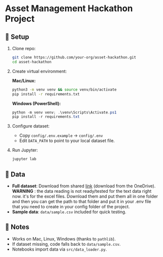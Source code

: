# Asset Management Hackathon Project

## 🚀 Setup
1. Clone repo:
   ```bash
   git clone https://github.com/your-org/asset-hackathon.git
   cd asset-hackathon
   ```

2. Create virtual environment:

   **Mac/Linux:**
   ```bash
   python3 -m venv venv && source venv/bin/activate
   pip install -r requirements.txt
   ```

   **Windows (PowerShell):**
   ```powershell
   python -m venv venv; .\venv\Scripts\Activate.ps1
   pip install -r requirements.txt
   ```

3. Configure dataset:
   - Copy `config/.env.example` → `config/.env`
   - Edit `DATA_PATH` to point to your local dataset file.

4. Run Jupyter:
   ```bash
   jupyter lab
   ```

## 📂 Data

- **Full dataset**: Download from shared [link](https://can01.safelinks.protection.outlook.com/?url=https%3A%2F%2Fvascodesign.dmanalytics2.com%2Fclick%3Fu%3Dhttps%253A%252F%252Fmcgill-my.sharepoint.com%252F%253Af%253A%252Fg%252Fpersonal%252Fruslan_goyenko_mcgill_ca%252FEuYuJbIBNzZBiFvNg5xZOQwBvxr6nOK5bZ_ROh8xFvTitg%253Fe%253D5%25253a6UJ0Ad%2526at%253D9%26i%3D1%26d%3DeY0h62ukTvWcRaeJAxGuQw%26e%3Dkevin.zhang5%2540mail.mcgill.ca%26a%3DAZkYDCYBftyC1YmXv1Vu0A%26s%3DTRo6PsK8gaQ&data=05%7C02%7Ckevin.zhang5%40mail.mcgill.ca%7Cfde291c0d0d34f4b68f808ddec315898%7Ccd31967152e74a68afa9fcf8f89f09ea%7C0%7C0%7C638926419474047679%7CUnknown%7CTWFpbGZsb3d8eyJFbXB0eU1hcGkiOnRydWUsIlYiOiIwLjAuMDAwMCIsIlAiOiJXaW4zMiIsIkFOIjoiTWFpbCIsIldUIjoyfQ%3D%3D%7C40000%7C%7C%7C&sdata=ZuuURfTWBBpAg8WHLXNaKI0p3pBCBIj3SdZe6srY%2BtI%3D&reserved=0) (download from the OneDrive). **WARNING** : the data reading is not ready/tested for the text data right now. it's for the excel files. Download them and put them all in one folder and then you can get the path to that folder and put it in your .env file that you need to create in your config folder of the project.
- **Sample data**: `data/sample.csv` included for quick testing.

## 🤝 Notes

- Works on Mac, Linux, Windows (thanks to `pathlib`).
- If dataset missing, code falls back to `data/sample.csv`.
- Notebooks import data via `src/data_loader.py`.
